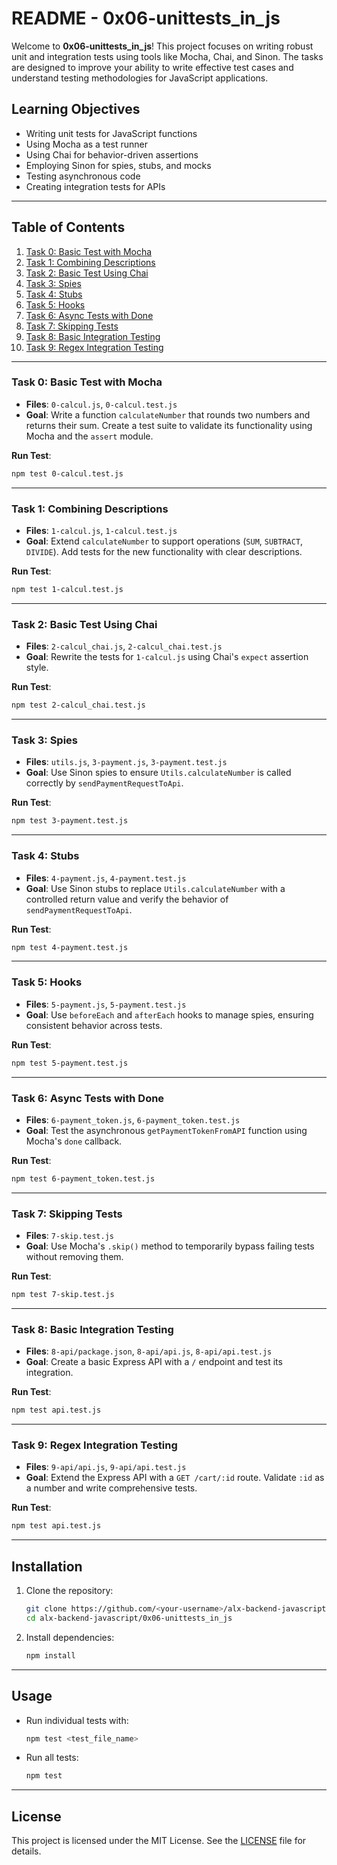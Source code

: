 # README - 0x06-unittests_in_js

Welcome to **0x06-unittests_in_js**! This project focuses on writing robust unit and integration tests using tools like Mocha, Chai, and Sinon. The tasks are designed to improve your ability to write effective test cases and understand testing methodologies for JavaScript applications.

## Learning Objectives

- Writing unit tests for JavaScript functions
- Using Mocha as a test runner
- Using Chai for behavior-driven assertions
- Employing Sinon for spies, stubs, and mocks
- Testing asynchronous code
- Creating integration tests for APIs

---

## Table of Contents

1. [Task 0: Basic Test with Mocha](#task-0-basic-test-with-mocha)
2. [Task 1: Combining Descriptions](#task-1-combining-descriptions)
3. [Task 2: Basic Test Using Chai](#task-2-basic-test-using-chai)
4. [Task 3: Spies](#task-3-spies)
5. [Task 4: Stubs](#task-4-stubs)
6. [Task 5: Hooks](#task-5-hooks)
7. [Task 6: Async Tests with Done](#task-6-async-tests-with-done)
8. [Task 7: Skipping Tests](#task-7-skipping-tests)
9. [Task 8: Basic Integration Testing](#task-8-basic-integration-testing)
10. [Task 9: Regex Integration Testing](#task-9-regex-integration-testing)

---

### Task 0: Basic Test with Mocha

- **Files**: `0-calcul.js`, `0-calcul.test.js`
- **Goal**: Write a function `calculateNumber` that rounds two numbers and returns their sum. Create a test suite to validate its functionality using Mocha and the `assert` module.

**Run Test**:
```bash
npm test 0-calcul.test.js
```

---

### Task 1: Combining Descriptions

- **Files**: `1-calcul.js`, `1-calcul.test.js`
- **Goal**: Extend `calculateNumber` to support operations (`SUM`, `SUBTRACT`, `DIVIDE`). Add tests for the new functionality with clear descriptions.

**Run Test**:
```bash
npm test 1-calcul.test.js
```

---

### Task 2: Basic Test Using Chai

- **Files**: `2-calcul_chai.js`, `2-calcul_chai.test.js`
- **Goal**: Rewrite the tests for `1-calcul.js` using Chai's `expect` assertion style.

**Run Test**:
```bash
npm test 2-calcul_chai.test.js
```

---

### Task 3: Spies

- **Files**: `utils.js`, `3-payment.js`, `3-payment.test.js`
- **Goal**: Use Sinon spies to ensure `Utils.calculateNumber` is called correctly by `sendPaymentRequestToApi`.

**Run Test**:
```bash
npm test 3-payment.test.js
```

---

### Task 4: Stubs

- **Files**: `4-payment.js`, `4-payment.test.js`
- **Goal**: Use Sinon stubs to replace `Utils.calculateNumber` with a controlled return value and verify the behavior of `sendPaymentRequestToApi`.

**Run Test**:
```bash
npm test 4-payment.test.js
```

---

### Task 5: Hooks

- **Files**: `5-payment.js`, `5-payment.test.js`
- **Goal**: Use `beforeEach` and `afterEach` hooks to manage spies, ensuring consistent behavior across tests.

**Run Test**:
```bash
npm test 5-payment.test.js
```

---

### Task 6: Async Tests with Done

- **Files**: `6-payment_token.js`, `6-payment_token.test.js`
- **Goal**: Test the asynchronous `getPaymentTokenFromAPI` function using Mocha's `done` callback.

**Run Test**:
```bash
npm test 6-payment_token.test.js
```

---

### Task 7: Skipping Tests

- **Files**: `7-skip.test.js`
- **Goal**: Use Mocha's `.skip()` method to temporarily bypass failing tests without removing them.

**Run Test**:
```bash
npm test 7-skip.test.js
```

---

### Task 8: Basic Integration Testing

- **Files**: `8-api/package.json`, `8-api/api.js`, `8-api/api.test.js`
- **Goal**: Create a basic Express API with a `/` endpoint and test its integration.

**Run Test**:
```bash
npm test api.test.js
```

---

### Task 9: Regex Integration Testing

- **Files**: `9-api/api.js`, `9-api/api.test.js`
- **Goal**: Extend the Express API with a `GET /cart/:id` route. Validate `:id` as a number and write comprehensive tests.

**Run Test**:
```bash
npm test api.test.js
```

---

## Installation

1. Clone the repository:
   ```bash
   git clone https://github.com/<your-username>/alx-backend-javascript.git
   cd alx-backend-javascript/0x06-unittests_in_js
   ```
2. Install dependencies:
   ```bash
   npm install
   ```

---

## Usage

- Run individual tests with:
  ```bash
  npm test <test_file_name>
  ```
- Run all tests:
  ```bash
  npm test
  ```

---

## License

This project is licensed under the MIT License. See the [LICENSE](LICENSE) file for details.
